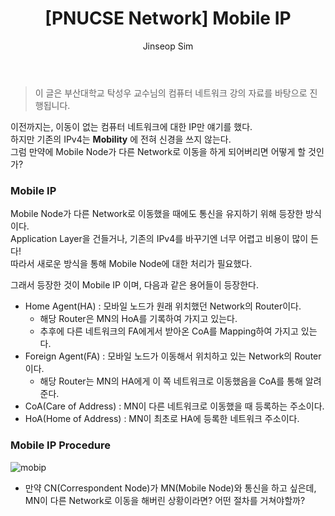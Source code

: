 ﻿---
layout: post
title: "[PNUCSE Network] Mobile IP"
categories: Network
tags: [theory]
author:
  - Jinseop Sim
toc: true
---
> 이 글은 부산대학교 탁성우 교수님의 컴퓨터 네트워크 강의 자료를 바탕으로 진행됩니다.

이전까지는, 이동이 없는 컴퓨터 네트워크에 대한 IP만 얘기를 했다.  
하지만 기존의 IPv4는 __Mobility__ 에 전혀 신경을 쓰지 않는다.  
그럼 만약에 Mobile Node가 다른 Network로 이동을 하게 되어버리면 어떻게 할 것인가?  

### Mobile IP
Mobile Node가 다른 Network로 이동했을 때에도 통신을 유지하기 위해 등장한 방식이다.  
Application Layer을 건들거나, 기존의 IPv4를 바꾸기엔 너무 어렵고 비용이 많이 든다!  
따라서 새로운 방식을 통해 Mobile Node에 대한 처리가 필요했다.  

그래서 등장한 것이 Mobile IP 이며, 다음과 같은 용어들이 등장한다.  
- Home Agent(HA) : 모바일 노드가 원래 위치했던 Network의 Router이다.
  - 해당 Router은 MN의 HoA를 기록하여 가지고 있는다.
  - 추후에 다른 네트워크의 FA에게서 받아온 CoA를 Mapping하여 가지고 있는다.
- Foreign Agent(FA) : 모바일 노드가 이동해서 위치하고 있는 Network의 Router이다.
  - 해당 Router는 MN의 HA에게 이 쪽 네트워크로 이동했음을 CoA를 통해 알려준다.
- CoA(Care of Address) : MN이 다른 네트워크로 이동했을 때 등록하는 주소이다.
- HoA(Home of Address) : MN이 최초로 HA에 등록한 네트워크 주소이다.

### Mobile IP Procedure
![mobip](https://user-images.githubusercontent.com/71700079/205598906-401da52a-77ed-42fa-9c3d-ebc1c09183b2.jpeg)  
- 만약 CN(Correspondent Node)가 MN(Mobile Node)와 통신을 하고 싶은데, MN이 다른 Network로 이동을 해버린 상황이라면? 어떤 절차를 거쳐야할까?
